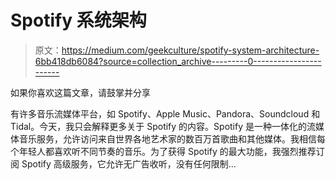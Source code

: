 # Spotify 系统架构

> 原文：<https://medium.com/geekculture/spotify-system-architecture-6bb418db6084?source=collection_archive---------0----------------------->

如果你喜欢这篇文章，请鼓掌并分享

有许多音乐流媒体平台，如 Spotify、Apple Music、Pandora、Soundcloud 和 Tidal。今天，我只会解释更多关于 Spotify 的内容。Spotify 是一种一体化的流媒体音乐服务，允许访问来自世界各地艺术家的数百万首歌曲和其他媒体。我相信每个年轻人都喜欢听不同节奏的音乐。为了获得 Spotify 的最大功能，我强烈推荐订阅 Spotify 高级服务，它允许无广告收听，没有任何限制…